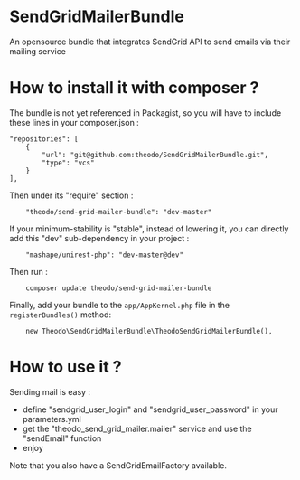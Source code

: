 SendGridMailerBundle
====================

An opensource bundle that integrates SendGrid API to send emails via their mailing service

How to install it with composer ?
=================================

The bundle is not yet referenced in Packagist, so you will have to include these lines in your composer.json :

    "repositories": [
        {
            "url": "git@github.com:theodo/SendGridMailerBundle.git",
            "type": "vcs"
        }
    ],
    
Then under its "require" section :

        "theodo/send-grid-mailer-bundle": "dev-master"
        
If your minimum-stability is "stable", instead of lowering it, you can directly add this "dev" sub-dependency in your project :

        "mashape/unirest-php": "dev-master@dev"


Then run :

```
    composer update theodo/send-grid-mailer-bundle
```

Finally, add your bundle to the `app/AppKernel.php` file in the `registerBundles()` method:

```
    new Theodo\SendGridMailerBundle\TheodoSendGridMailerBundle(),
```

How to use it ?
===============

Sending mail is easy :
 - define "sendgrid_user_login" and "sendgrid_user_password" in your parameters.yml
 - get the "theodo_send_grid_mailer.mailer" service and use the "sendEmail" function
 - enjoy

Note that you also have a SendGridEmailFactory available.
